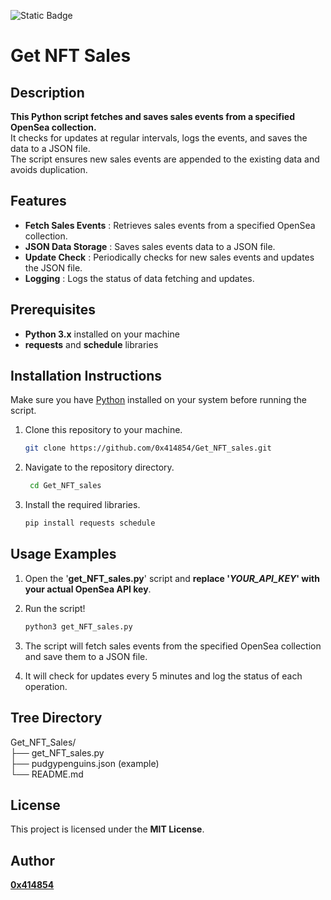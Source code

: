 ![Static Badge](https://img.shields.io/badge/python-%233776ab?logo=python&logoColor=white)

# Get NFT Sales 

## **Description**
**This Python script fetches and saves sales events from a specified OpenSea collection.**
<br>It checks for updates at regular intervals, logs the events, and saves the data to a JSON file.
<br>The script ensures new sales events are appended to the existing data and avoids duplication.


## **Features**
- **Fetch Sales Events** : Retrieves sales events from a specified OpenSea collection.
- **JSON Data Storage** : Saves sales events data to a JSON file.
- **Update Check** : Periodically checks for new sales events and updates the JSON file.
- **Logging** : Logs the status of data fetching and updates.

## **Prerequisites**
- **Python 3.x** installed on your machine
- **requests** and **schedule** libraries

## **Installation Instructions**
Make sure you have [Python](https://www.python.org/downloads/) installed on your system before running the script.

1. Clone this repository to your machine.
   
   ```bash
   git clone https://github.com/0x414854/Get_NFT_sales.git

2. Navigate to the repository directory.

   ```bash
    cd Get_NFT_sales

3. Install the required libraries.
   
    ```bash
    pip install requests schedule

## **Usage Examples**
1. Open the '**get_NFT_sales.py**' script and **replace '*YOUR_API_KEY*' with your actual OpenSea API key**.
   
2. Run the script!
   
   ```bash
   python3 get_NFT_sales.py
   
3. The script will fetch sales events from the specified OpenSea collection and save them to a JSON file.

4. It will check for updates every 5 minutes and log the status of each operation.
   
## Tree Directory

Get_NFT_Sales/
<br>├── get_NFT_sales.py
<br>├── pudgypenguins.json (example)
<br>└── README.md

## **License**
This project is licensed under the **MIT License**.

## **Author**
[**0x414854**](https://github.com/0x414854)
